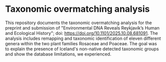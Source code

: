 # Taxonomic overmatching analysis 
This repository documents the taxonomic overmatching analysis for the preprint and submission of "Environmental DNA Reveals Reykjavík’s Human and Ecological History"; doi: https://doi.org/10.1101/2025.10.08.681091. The analysis includes remapping and taxonomic identification of eleven different genera within the two plant families Rosaceae and Poaceae. The goal was to explain the presence of Iceland's non-native detected taxonomic groups and show the database limitations, we experienced. 
